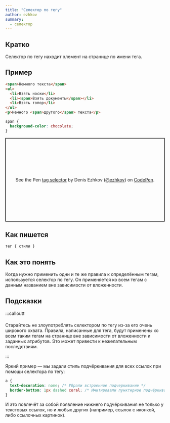 ```yaml
---
title: "Селектор по тегу"
author: ezhkov
summary:
  - селектор
---
```


## Кратко

Селектор по тегу находит элемент на странице по имени тега.

## Пример

```html
<span>Немного текста</span>
<ul>
  <li>Взять носки</li>
  <li><span>Взять документы</span></li>
  <li>Взять топор</li>
</ul>
<p>Немного <span>другого</span> текста</p>
```

```css
span {
  background-color: chocolate;
}
```

<p class="codepen" data-height="265" data-theme-id="dark" data-default-tab="result" data-user="ezhkov" data-slug-hash="JjRoLBa" style="height: 265px; box-sizing: border-box; display: flex; align-items: center; justify-content: center; border: 2px solid; margin: 1em 0; padding: 1em;" data-pen-title="tag selector">
  <span>See the Pen <a href="https://codepen.io/ezhkov/pen/JjRoLBa">
  tag selector</a> by Denis Ezhkov (<a href="https://codepen.io/ezhkov">@ezhkov</a>)
  on <a href="https://codepen.io">CodePen</a>.</span>
</p>
<script async src="https://static.codepen.io/assets/embed/ei.js"></script>

## Как пишется

```css
тег { стили }
```

## Как это понять

Когда нужно применить одни и те же правила к определённым тегам, используется селектор по тегу. Он применяется ко всем тегам с данным названием вне зависимости от вложенности.

## Подсказки

:::callout❗

Старайтесь не злоупотреблять селектором по тегу из-за его очень широкого охвата. Правила, написанные для тега, будут применены ко всем таким тегам на странице вне зависимости от вложенности и заданных атрибутов. Это может привести к нежелательным последствиям.

:::

Яркий пример — мы задали стиль подчёркивания для всех ссылок при помощи селектора по тегу:

```css
a {
  text-decoration: none; /* Убрали встроенное подчеркивание */
  border-bottom: 1px dashed coral; /* Имитировали пунктирное подчёркивание при помощи нижней рамки */
}
```

И это повлечёт за собой появление нижнего подчёркивания не только у текстовых ссылок, но и любых других (например, ссылок с иконкой, либо ссылочных картинок).

